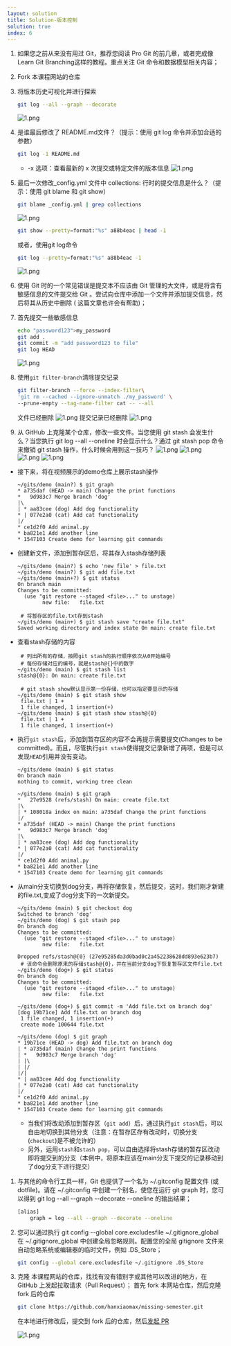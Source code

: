 ```yaml
---
layout: solution
title: Solution-版本控制
solution: true
index: 6
---
```


1. 如果您之前从来没有用过 Git，推荐您阅读 Pro Git 的前几章，或者完成像 Learn Git Branching这样的教程。重点关注 Git 命令和数据模型相关内容；

2. Fork 本课程网站的仓库

3. 将版本历史可视化并进行探索
    ```bash
    git log --all --graph --decorate
    ```
    ![1.png]({{site.url}}/2020/solutions/images/6/1.png)
4. 是谁最后修改了 README.md文件？（提示：使用 git log 命令并添加合适的参数）
   ```bash
   git log -1 README.md
   ```
   *	-x 选项：查看最新的 x 次提交或特定文件的版本信息
![1.png]({{site.url}}/2020/solutions/images/6/2.png)
5. 最后一次修改_config.yml 文件中 collections: 行时的提交信息是什么？（提示：使用 git blame 和 git show）
    ```bash
    git blame _config.yml | grep collections
    ```
    ![1.png]({{site.url}}/2020/solutions/images/6/3.png)
    ```bash
    git show --pretty=format:"%s" a88b4eac | head -1
    ```
    或者，使用git log命令
    ```bash
    git log --pretty=format:"%s" a88b4eac -1
    ```
    ![1.png]({{site.url}}/2020/solutions/images/6/4.png)
6. 使用 Git 时的一个常见错误是提交本不应该由 Git 管理的大文件，或是将含有敏感信息的文件提交给 Git 。尝试向仓库中添加一个文件并添加提交信息，然后将其从历史中删除 ( 这篇文章也许会有帮助)；
7. 首先提交一些敏感信息
    ```bash
    echo "password123">my_password
    git add .
    git commit -m "add password123 to file"
    git log HEAD
    ```
    ![1.png]({{site.url}}/2020/solutions/images/6/5.png)
8. 使用`git filter-branch`清除提交记录
    ```bash
    git filter-branch --force --index-filter\
    'git rm --cached --ignore-unmatch ./my_password' \
    --prune-empty --tag-name-filter cat -- --all
    ```
    文件已经删除
    ![1.png]({{site.url}}/2020/solutions/images/6/6.png)
    提交记录已经删除
    ![1.png]({{site.url}}/2020/solutions/images/6/7.png)
9. 从 GitHub 上克隆某个仓库，修改一些文件。当您使用 git stash 会发生什么？当您执行 git log --all --oneline 时会显示什么？通过 git stash pop 命令来撤销 git stash 操作，什么时候会用到这一技巧？
    ![1.png]({{site.url}}/2020/solutions/images/6/8.png)
    ![1.png]({{site.url}}/2020/solutions/images/6/9.png)
    ![1.png]({{site.url}}/2020/solutions/images/6/10.png)
    ![1.png]({{site.url}}/2020/solutions/images/6/11.png)
	
*   接下来，将在视频展示的demo仓库上展示stash操作
    ```shell
    ~/gits/demo (main?) $ git graph
    * a735daf (HEAD -> main) Change the print functions
    *   9d983c7 Merge branch 'dog'
    |\
    | * aa83cee (dog) Add dog functionality
    * | 077e2a0 (cat) Add cat functionality
    |/
    * ce1d2f0 Add animal.py
    * ba821e1 Add another line
    * 1547103 Create demo for learning git commands
    ```
*   创建新文件，添加到暂存区后，将其存入stash存储列表
    ```shell
    ~/gits/demo (main?) $ echo 'new file' > file.txt
    ~/gits/demo (main?) $ git add file.txt
    ~/gits/demo (main+?) $ git status
    On branch main
    Changes to be committed:
      (use "git restore --staged <file>..." to unstage)
            new file:   file.txt

     # 将暂存区的file.txt存到stash 
    ~/gits/demo (main+) $ git stash save "create file.txt"
    Saved working directory and index state On main: create file.txt
    ```
*   查看stash存储的内容
    ```shell
     # 列出所有的存储，按照git stash的执行顺序依次从0开始编号
     # 每份存储对应的编号，就是stash@{}中的数字
    ~/gits/demo (main) $ git stash list
    stash@{0}: On main: create file.txt

     # git stash show默认显示第一份存储，也可以指定要显示的存储
    ~/gits/demo (main) $ git stash show
     file.txt | 1 +
     1 file changed, 1 insertion(+)
    ~/gits/demo (main) $ git stash show stash@{0}
     file.txt | 1 +
     1 file changed, 1 insertion(+)
    ```
*   执行`git stash`后，添加到暂存区的内容不会再提示需要提交(Changes to be committed)。而且，尽管执行`git stash`使得提交记录新增了两项，但是可以发现`HEAD`引用并没有变动。
    ```shell
    ~/gits/demo (main) $ git status
    On branch main
    nothing to commit, working tree clean

    ~/gits/demo (main) $ git graph
    *   27e9528 (refs/stash) On main: create file.txt
    |\
    | * 108018a index on main: a735daf Change the print functions
    |/
    * a735daf (HEAD -> main) Change the print functions
    *   9d983c7 Merge branch 'dog'
    |\
    | * aa83cee (dog) Add dog functionality
    * | 077e2a0 (cat) Add cat functionality
    |/
    * ce1d2f0 Add animal.py
    * ba821e1 Add another line
    * 1547103 Create demo for learning git commands
    ```
*   从main分支切换到dog分支，再将存储恢复，然后提交，这时，我们刚才新建的file.txt,变成了dog分支下的一次新提交。
    ```shell
    ~/gits/demo (main) $ git checkout dog
    Switched to branch 'dog'
    ~/gits/demo (dog) $ git stash pop
    On branch dog
    Changes to be committed:
      (use "git restore --staged <file>..." to unstage)
            new file:   file.txt
    
    Dropped refs/stash@{0} (27e95285da3d0bad0c2a452238628dd893e623b7)
     # 该命令会删除原来的存储stash@{0}，并在当前分支dog下恢复暂存区文件file.txt
    ~/gits/demo (dog+) $ git status
    On branch dog
    Changes to be committed:
      (use "git restore --staged <file>..." to unstage)
            new file:   file.txt
    
    ~/gits/demo (dog+) $ git commit -m 'Add file.txt on branch dog'
    [dog 19b71ce] Add file.txt on branch dog
     1 file changed, 1 insertion(+)
     create mode 100644 file.txt

    ~/gits/demo (dog) $ git graph
    * 19b71ce (HEAD -> dog) Add file.txt on branch dog
    | * a735daf (main) Change the print functions
    | *   9d983c7 Merge branch 'dog'
    | |\
    | |/
    |/|
    * | aa83cee Add dog functionality
    | * 077e2a0 (cat) Add cat functionality
    |/
    * ce1d2f0 Add animal.py
    * ba821e1 Add another line
    * 1547103 Create demo for learning git commands
    ```
    *   当我们将改动添加到暂存区（`git add`）后，通过执行`git stash`后，可以自由地切换到其他分支（注意：在暂存区存有改动时，切换分支(`checkout`)是不被允许的）
    *   另外，运用`stash`和`stash pop`，可以自由选择将stash存储的暂存区改动即将提交到的分支（本例中，将原本应该在main分支下提交的记录移动到了dog分支下进行提交）

1. 与其他的命令行工具一样，Git 也提供了一个名为 ~/.gitconfig 配置文件 (或 dotfile)。请在 ~/.gitconfig 中创建一个别名，使您在运行 git graph 时，您可以得到 git log --all --graph --decorate --oneline 的输出结果；
    ```bash
    [alias]
        graph = log --all --graph --decorate --oneline
    ```
2. 您可以通过执行 git config --global core.excludesfile ~/.gitignore_global 在 ~/.gitignore_global 中创建全局忽略规则。配置您的全局 gitignore 文件来自动忽略系统或编辑器的临时文件，例如 .DS_Store；
    ```bash
    git config --global core.excludesfile ~/.gitignore .DS_Store
    ```
1. 克隆 本课程网站的仓库，找找有没有错别字或其他可以改进的地方，在 GitHub 上发起拉取请求（Pull Request）；
    首先 fork 本网站仓库，然后克隆 fork 后的仓库
    ```bash
    git clone https://github.com/hanxiaomax/missing-semester.git
    ```
    在本地进行修改后，提交到 fork 后的仓库，然后[发起 PR](https://github.com/missing-semester/missing-semester/pulls)

    ![1.png]({{site.url}}/2020/solutions/images/6/12.png)

